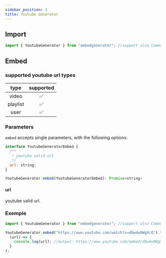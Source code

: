 ```yaml
---
sidebar_position: 3
title: Youtube Generator
---
```


## Import

```js
import { YoutubeGenerator } from "embedgenerator"; //support also CommonJS syntax
```

## Embed

### supported youtube url types

|   type   | supported |
| :------: | :-------: |
|  video   |    ✅     |
| playlist |    ✅     |
|   user   |    ✅     |

### Parameters

`embed` accepts single parameters, with the following options:

```js
interface YoutubeGeneratorEmbed {
  /**
   * youtube valid url
   */
  url: string;
}

YoutubeGenerator.embed(YoutubeGeneratorEmbed): Promise<string>
```

#### url

youtube valid url.

### Exemple

```js
import { YoutubeGenerator } from "embedgenerator"; //support also CommonJS syntax

YoutubeGenerator.embed("https://www.youtube.com/watch?v=dQw4w9WgXcQ").then(
  (url) => {
    console.log(url); //output: https://www.youtube.com/embed/dQw4w9WgXcQ?autoplay=1
  }
);
```
